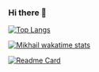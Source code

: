 ### Hi there 👋

[![Top Langs](https://github-readme-stats.vercel.app/api/top-langs/?username=Mikhail39yanov&layout=compact)](https://github.com/anuraghazra/github-readme-stats)

[![Mikhail wakatime stats](https://github-readme-stats.vercel.app/api/wakatime?username=Mikhail)](https://github.com/anuraghazra/github-readme-stats)

[![Readme Card](https://github-readme-stats.vercel.app/api/pin/?username=Mikhail39yanov&repo=github-readme-stats)](https://github.com/anuraghazra/github-readme-stats)

<!--
**Mikhail39yanov/Mikhail39yanov** is a ✨ _special_ ✨ repository because its `README.md` (this file) appears on your GitHub profile.

Here are some ideas to get you started:

- 🔭 I’m currently working on ...
- 🌱 I’m currently learning ...
- 👯 I’m looking to collaborate on ...
- 🤔 I’m looking for help with ...
- 💬 Ask me about ...
- 📫 How to reach me: ...
- 😄 Pronouns: ...
- ⚡ Fun fact: ...
-->
